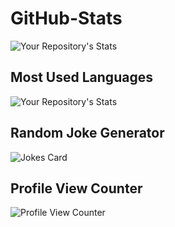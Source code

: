 
# GitHub-Stats
![Your Repository's Stats](https://github-readme-stats.vercel.app/api?username=ChesterChangLiu&show_icons=true)
## Most Used Languages
![Your Repository's Stats](https://github-readme-stats.vercel.app/api/top-langs/?username=ChesterChangLiu&theme=blue-green)
## Random Joke Generator
![Jokes Card](https://readme-jokes.vercel.app/api)
## Profile View Counter
![Profile View Counter](https://komarev.com/ghpvc/?username=ChesterChangLiu)

